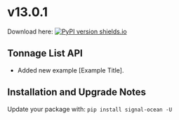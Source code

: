 # v13.0.1
Download here: [![PyPI version shields.io](https://img.shields.io/pypi/v/signal-ocean.svg)](https://pypi.python.org/pypi/signal-ocean/)

## Tonnage List API

- Added new example [Example Title].

## Installation and Upgrade Notes
Update your package with: `pip install signal-ocean -U`

